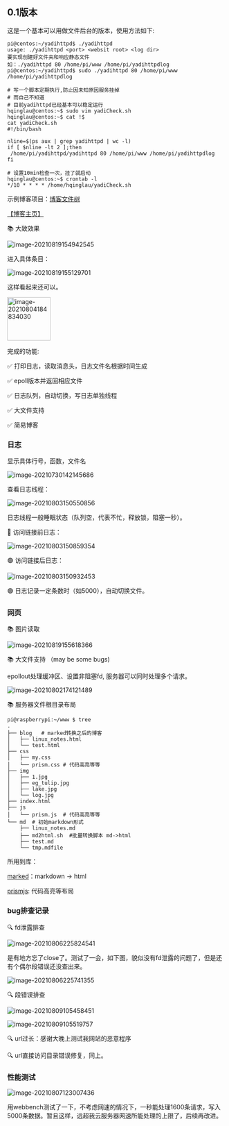 ## 0.1版本

这是一个基本可以用做文件后台的版本，使用方法如下:

```shell
pi@centos:~/yadihttpd$ ./yadihttpd 
usage: ./yadihttpd <port> <websit root> <log dir>
要实现创建好文件夹和响应静态文件
如：./yadihttpd 80 /home/pi/www /home/pi/yadihttpdlog
pi@centos:~/yadihttpd$ sudo ./yadihttpd 80 /home/pi/www /home/pi/yadihttpdlog

# 写一个脚本定期执行,防止因未知原因服务挂掉
# 而自己不知道
# 目前yadihttpd已经基本可以稳定运行
hqinglau@centos:~$ sudo vim yadiCheck.sh 
hqinglau@centos:~$ cat !$
cat yadiCheck.sh
#!/bin/bash

nline=$(ps aux | grep yadihttpd | wc -l)
if [ $nline -lt 2 ];then
 /home/pi/yadihttpd/yadihttpd 80 /home/pi/www /home/pi/yadihttpdlog
fi

# 设置10min检查一次，挂了就启动	
hqinglau@centos:~$ crontab -l
*/10 * * * * /home/hqinglau/yadiCheck.sh
```

示例博客项目：[博客文件树](https://github.com/hqingLau/blog_yadihttpd_example)


[【博客主页】](https://www.orzlinux.cn)


📚 大致效果

![image-20210819154942545](https://gitee.com/hqinglau/img/raw/master/img/20210819154944.png)


进入具体条目：

![image-20210819155129701](https://gitee.com/hqinglau/img/raw/master/img/20210819155130.png)

这样看起来还可以。

<img src="https://gitee.com/hqinglau/img/raw/master/img/20210804184835.png" alt="image-20210804184834030" height="100" />

完成的功能:

✅ 打印日志，读取消息头，日志文件名根据时间生成

✅ epoll版本并返回相应文件

✅ 日志队列，自动切换，写日志单独线程

✅ 大文件支持

✅ 简易博客


### 日志

显示具体行号，函数，文件名

![image-20210730142145686](https://gitee.com/hqinglau/img/raw/master/img/20210730142145.png)

查看日志线程：

![image-20210803150550856](https://gitee.com/hqinglau/img/raw/master/img/20210803150552.png)

日志线程一般睡眠状态（队列空，代表不忙，释放锁，阻塞一秒）。

🔴 访问链接前日志：

![image-20210803150859354](https://gitee.com/hqinglau/img/raw/master/img/20210803150901.png)

🟢 访问链接后日志：

![image-20210803150932453](https://gitee.com/hqinglau/img/raw/master/img/20210803150935.png)

🟢 日志记录一定条数时（如5000），自动切换文件。

### 网页

📚 图片读取

![image-20210819155618366](https://gitee.com/hqinglau/img/raw/master/img/20210819155620.png)

📚 大文件支持 （may be some bugs)

epollout处理缓冲区、设置非阻塞fd, 服务器可以同时处理多个请求。

![image-20210802174121489](https://gitee.com/hqinglau/img/raw/master/img/20210802174123.png)

📚 服务器文件根目录布局

```shell
pi@raspberrypi:~/www $ tree
.
├── blog   # marked转换之后的博客
│   ├── linux_notes.html
│   └── test.html
├── css   
│   ├── my.css
│   └── prism.css # 代码高亮等等
├── img
│   ├── 1.jpg
│   ├── eg_tulip.jpg
│   ├── lake.jpg
│   └── log.jpg
├── index.html 
├── js   
│   └── prism.js  # 代码高亮等等
└── md  # 初始markdown形式
    ├── linux_notes.md
    ├── md2html.sh  #批量转换脚本 md->html
    ├── test.md
    └── tmp.mdfile
```

所用到库：

[marked](https://github.com/markedjs/marked)：markdown -> html

[prismjs](https://prismjs.com/): 代码高亮等布局


### bug排查记录

🔍 fd泄露排查

![image-20210806225824541](https://gitee.com/hqinglau/img/raw/master/img/20210806225826.png)

是有地方忘了close了。测试了一会，如下图，貌似没有fd泄露的问题了，但是还有个偶尔段错误还没查出来。

![image-20210806225741355](https://gitee.com/hqinglau/img/raw/master/img/20210806225742.png)


🔍 段错误排查


![image-20210809105458451](https://gitee.com/hqinglau/img/raw/master/img/20210809105500.png)

![image-20210809105519757](https://gitee.com/hqinglau/img/raw/master/img/20210809105521.png)


🔍 url过长：感谢大晚上测试我网站的恶意程序


🔍 url直接访问目录错误修复，同上。

### 性能测试

![image-20210807123007436](https://gitee.com/hqinglau/img/raw/master/img/20210807123009.png)

用webbench测试了一下，不考虑网速的情况下，一秒能处理1600条请求，写入5000条数据。暂且这样，远超我云服务器网速所能处理的上限了，后续再改进。


